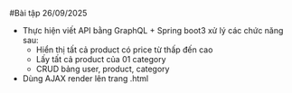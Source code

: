 #Bài tập 26/09/2025
- Thực hiện viết API bằng GraphQL + Spring boot3 xử lý các chức năng sau:
  + Hiển thị tất cả product có price từ thấp đến cao
  + Lấy tất cả product của 01 category
  + CRUD bảng user, product, category
- Dùng AJAX render lên trang .html
